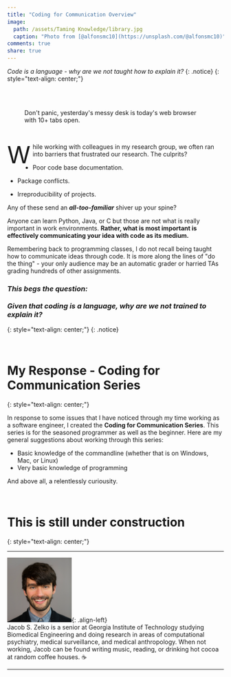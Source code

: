 ```yaml
---
title: "Coding for Communication Overview"
image:
  path: /assets/Taming Knowledge/library.jpg
  caption: "Photo from [@alfonsmc10](https://unsplash.com/@alfonsmc10)"
comments: true
share: true
---
```


*Code is a language - why are we not taught how to explain it?*
{: .notice}
{: style="text-align: center;"}

&nbsp;

<figure class="align-center">
  <img src="{{ '/assets/Taming Knowledge/einstein.jpg' | absolute_url }}" alt="">
  <figcaption>Don't panic, yesterday's messy desk is today's web browser with 10+ tabs open.</figcaption>
</figure>

&nbsp;

<span class="dropcap" style="float: left; font-size: 55px; line-height: 1; margin-right: 5px; height: 50px;">W<span style="display: inline; height: 66px;"></span></span>hile working with colleagues in my research group, we often ran into barriers that frustrated our research. The culprits?

- Poor code base documentation.

- Package conflicts.

- Irreproducibility of projects.

Any of these send an ***all-too-familiar*** shiver up your spine?

Anyone can learn Python, Java, or C but those are not what is really important in work environments. **Rather, what is most important is effectively communicating your idea with code as its medium.**

Remembering back to programming classes, I do not recall being taught how to communicate ideas through code. It is more along the lines of "do the thing" - your only audience may be an automatic grader or harried TAs grading hundreds of other assignments. 

### *This begs the question: <br> <br> Given that coding is a language, why are we not trained to explain it?*
{: style="text-align: center;"}
{: .notice}

&nbsp;
#  My Response - Coding for Communication Series
{: style="text-align: center;"}

In response to some issues that I have noticed through my time working as a software engineer, I created the **Coding for Communication Series**. This series is for the seasoned programmer as well as the beginner. Here are my general suggestions about working through this series: 

- Basic knowledge of the commandline (whether that is on Windows, Mac, or Linux)
- Very basic knowledge of programming

And above all, a relentlessly curiousity.

&nbsp;
#  This is still under construction
{: style="text-align: center;"}

-----
![left-aligned-image](/assets/150x_profile.png){: .align-left} <br> Jacob S. Zelko is a senior at Georgia Institute of Technology studying Biomedical Engineering and doing research in areas of computational psychiatry, medical surveillance, and medical anthropology. When not working, Jacob can be found writing music, reading, or drinking hot cocoa at random coffee houses. :coffee:

-----
